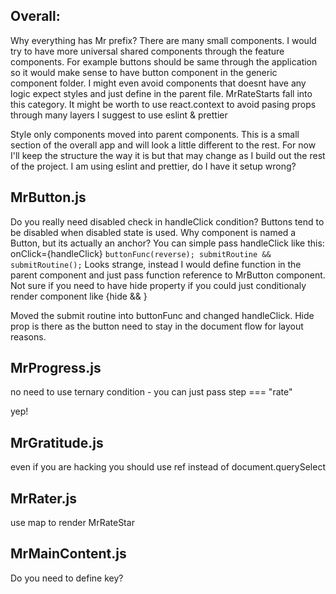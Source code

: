 ## Overall:

Why everything has Mr prefix? There are many small components. I would try to have more universal shared components through the feature components. For example buttons should be same through the application so it would make sense to have button component in the generic component folder. I might even avoid components that doesnt have any logic expect styles and just define in the parent file. MrRateStarts fall into this category. It might be worth to use react.context to avoid pasing props through many layers
I suggest to use eslint & prettier

Style only components moved into parent components.
This is a small section of the overall app and will look a little different to the rest. For now I'll keep the structure the way it is but that may change as I build out the rest of the project.
I am using eslint and prettier, do I have it setup wrong?

## MrButton.js

Do you really need disabled check in handleClick condition? Buttons tend to be disabled when disabled state is used. Why component is named a Button, but its actually an anchor? You can simple pass handleClick like this: onClick={handleClick} `buttonFunc(reverse); submitRoutine && submitRoutine();` Looks strange, instead I would define function in the parent component and just pass function reference to MrButton component. Not sure if you need to have hide property if you could just conditionaly render component like {hide && <MrButton /> }

Moved the submit routine into buttonFunc and changed handleClick.
Hide prop is there as the button need to stay in the document flow for layout reasons.

## MrProgress.js

no need to use ternary condition - you can just pass step === "rate"

yep!

## MrGratitude.js

even if you are hacking you should use ref instead of document.querySelect

## MrRater.js

use map to render MrRateStar

## MrMainContent.js

Do you need to define key?
